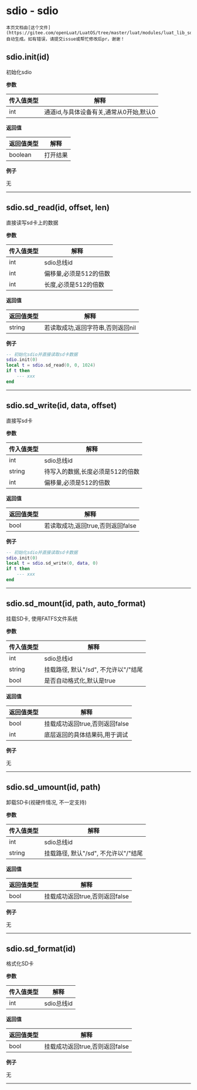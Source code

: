 # sdio - sdio

```{note}
本页文档由[这个文件](https://gitee.com/openLuat/LuatOS/tree/master/luat/modules/luat_lib_sdio.c)自动生成。如有错误，请提交issue或帮忙修改后pr，谢谢！
```


## sdio.init(id)

初始化sdio

**参数**

|传入值类型|解释|
|-|-|
|int|通道id,与具体设备有关,通常从0开始,默认0|

**返回值**

|返回值类型|解释|
|-|-|
|boolean|打开结果|

**例子**

无

---

## sdio.sd_read(id, offset, len)

直接读写sd卡上的数据

**参数**

|传入值类型|解释|
|-|-|
|int|sdio总线id|
|int|偏移量,必须是512的倍数|
|int|长度,必须是512的倍数|

**返回值**

|返回值类型|解释|
|-|-|
|string|若读取成功,返回字符串,否则返回nil|

**例子**

```lua
-- 初始化sdio并直接读取sd卡数据
sdio.init(0)
local t = sdio.sd_read(0, 0, 1024)
if t then
    --- xxx
end

```

---

## sdio.sd_write(id, data, offset)

直接写sd卡

**参数**

|传入值类型|解释|
|-|-|
|int|sdio总线id|
|string|待写入的数据,长度必须是512的倍数|
|int|偏移量,必须是512的倍数|

**返回值**

|返回值类型|解释|
|-|-|
|bool|若读取成功,返回true,否则返回false|

**例子**

```lua
-- 初始化sdio并直接读取sd卡数据
sdio.init(0)
local t = sdio.sd_write(0, data, 0)
if t then
    --- xxx
end

```

---

## sdio.sd_mount(id, path, auto_format)

挂载SD卡, 使用FATFS文件系统

**参数**

|传入值类型|解释|
|-|-|
|int|sdio总线id|
|string|挂载路径, 默认"/sd", 不允许以"/"结尾|
|bool|是否自动格式化,默认是true|

**返回值**

|返回值类型|解释|
|-|-|
|bool|挂载成功返回true,否则返回false|
|int|底层返回的具体结果码,用于调试|

**例子**

无

---

## sdio.sd_umount(id, path)

卸载SD卡(视硬件情况, 不一定支持)

**参数**

|传入值类型|解释|
|-|-|
|int|sdio总线id|
|string|挂载路径, 默认"/sd", 不允许以"/"结尾|

**返回值**

|返回值类型|解释|
|-|-|
|bool|挂载成功返回true,否则返回false|

**例子**

无

---

## sdio.sd_format(id)

格式化SD卡

**参数**

|传入值类型|解释|
|-|-|
|int|sdio总线id|

**返回值**

|返回值类型|解释|
|-|-|
|bool|挂载成功返回true,否则返回false|

**例子**

无

---

